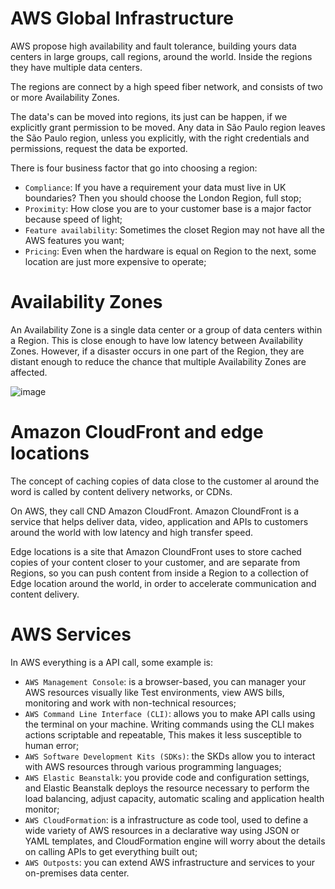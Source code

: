 # AWS Global Infrastructure

  AWS propose high availability and fault tolerance, building yours data centers in large groups, call regions, around the world. Inside the regions they have multiple data centers.

  The regions are connect by a high speed fiber network, and consists of two or more Availability Zones.

  The data's can be moved into regions, its just can be happen, if we explicitly grant permission to be moved. Any data in São Paulo region leaves the São Paulo region, unless you explicitly, with the right credentials and permissions, request the data be exported.

  There is four business factor that go into choosing a region:

  - `Compliance`: If you have a requirement your data must live in UK boundaries?  Then you should choose the London Region, full stop;
  - `Proximity`: How close you are to your customer base is a major factor because speed of light;
  - `Feature availability`: Sometimes the closet Region may not have all the AWS features you want;
  - `Pricing`: Even when the hardware is equal on Region to the next, some location are just more expensive to operate;

# Availability Zones

  An Availability Zone is a single data center or a group of data centers within a Region. This is close enough to have low latency between Availability Zones. However, if a disaster occurs in one part of the Region, they are distant enough to reduce the chance that multiple Availability Zones are affected.

![image](https://user-images.githubusercontent.com/13942355/128781197-7b083d1b-9f7c-47fa-bebd-de65804b154c.png)

# Amazon CloudFront and edge locations

  The concept of caching copies of data close to the customer al around the word is called by content delivery networks, or CDNs.

  On AWS, they call CND Amazon CloudFront. Amazon CloundFront is a service that helps deliver data, video, application and APIs to  customers around the world with low latency and high transfer speed.

  Edge locations is a site that Amazon CloundFront uses to store cached copies of your content closer to your customer, and are separate from Regions, so you can push content from inside a Region to a collection of Edge location around the world, in order to accelerate communication and content delivery.

# AWS Services

  In AWS everything is a API call, some example is:

  - `AWS Management Console`: is a browser-based, you can manager your AWS resources visually like Test environments, view AWS bills, monitoring and work with non-technical resources;
  - `AWS Command Line Interface (CLI)`: allows you to make API calls using the terminal on your machine. Writing commands using the CLI makes actions scriptable and repeatable, This makes it less  susceptible to human error;
  - `AWS Software Development Kits (SDKs)`: the SKDs allow you to interact with AWS resources through various programming languages;
  - `AWS Elastic Beanstalk`: you provide code and configuration settings, and Elastic Beanstalk deploys the resource necessary to perform the load balancing, adjust capacity, automatic scaling and application health monitor;
  - `AWS CloudFormation`: is a infrastructure as code tool, used to define a wide variety of AWS resources in a declarative way using JSON or YAML templates, and CloudFormation engine will worry about the details on calling APIs to get everything built out;
  - `AWS Outposts`: you can extend AWS infrastructure and services to your on-premises data center.
